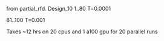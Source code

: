 from partial_rfd. Design_10
1..80
T=0.0001

81..100
T=0.001

Takes ~12 hrs on 20 cpus and 1 a100 gpu for 20 parallel runs 
